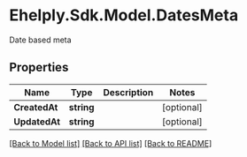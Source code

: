 # Ehelply.Sdk.Model.DatesMeta
Date based meta

## Properties

Name | Type | Description | Notes
------------ | ------------- | ------------- | -------------
**CreatedAt** | **string** |  | [optional] 
**UpdatedAt** | **string** |  | [optional] 

[[Back to Model list]](../README.md#documentation-for-models) [[Back to API list]](../README.md#documentation-for-api-endpoints) [[Back to README]](../README.md)

